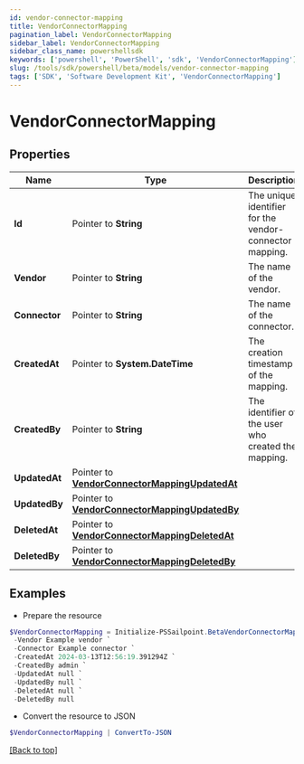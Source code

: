 ```yaml
---
id: vendor-connector-mapping
title: VendorConnectorMapping
pagination_label: VendorConnectorMapping
sidebar_label: VendorConnectorMapping
sidebar_class_name: powershellsdk
keywords: ['powershell', 'PowerShell', 'sdk', 'VendorConnectorMapping'] 
slug: /tools/sdk/powershell/beta/models/vendor-connector-mapping
tags: ['SDK', 'Software Development Kit', 'VendorConnectorMapping']
---
```



# VendorConnectorMapping

## Properties

Name | Type | Description | Notes
------------ | ------------- | ------------- | -------------
**Id** |  Pointer to **String** | The unique identifier for the vendor-connector mapping. | [optional] 
**Vendor** |  Pointer to **String** | The name of the vendor. | [optional] 
**Connector** |  Pointer to **String** | The name of the connector. | [optional] 
**CreatedAt** |  Pointer to **System.DateTime** | The creation timestamp of the mapping. | [optional] 
**CreatedBy** |  Pointer to **String** | The identifier of the user who created the mapping. | [optional] 
**UpdatedAt** |  Pointer to [**VendorConnectorMappingUpdatedAt**](vendor-connector-mapping-updated-at) |  | [optional] 
**UpdatedBy** |  Pointer to [**VendorConnectorMappingUpdatedBy**](vendor-connector-mapping-updated-by) |  | [optional] 
**DeletedAt** |  Pointer to [**VendorConnectorMappingDeletedAt**](vendor-connector-mapping-deleted-at) |  | [optional] 
**DeletedBy** |  Pointer to [**VendorConnectorMappingDeletedBy**](vendor-connector-mapping-deleted-by) |  | [optional] 

## Examples

- Prepare the resource
```powershell
$VendorConnectorMapping = Initialize-PSSailpoint.BetaVendorConnectorMapping  -Id 78733556-9ea3-4f59-bf69-e5cd92b011b4 `
 -Vendor Example vendor `
 -Connector Example connector `
 -CreatedAt 2024-03-13T12:56:19.391294Z `
 -CreatedBy admin `
 -UpdatedAt null `
 -UpdatedBy null `
 -DeletedAt null `
 -DeletedBy null
```

- Convert the resource to JSON
```powershell
$VendorConnectorMapping | ConvertTo-JSON
```


[[Back to top]](#) 

